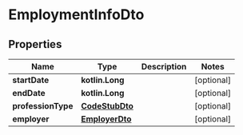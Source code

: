 
# EmploymentInfoDto

## Properties
Name | Type | Description | Notes
------------ | ------------- | ------------- | -------------
**startDate** | **kotlin.Long** |  |  [optional]
**endDate** | **kotlin.Long** |  |  [optional]
**professionType** | [**CodeStubDto**](CodeStubDto.md) |  |  [optional]
**employer** | [**EmployerDto**](EmployerDto.md) |  |  [optional]



